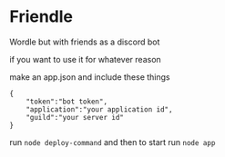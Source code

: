 # Friendle
Wordle but with friends as a discord bot

if you want to use it for whatever reason

make an app.json and include these things
```
{
    "token":"bot token",
    "application":"your application id",
    "guild":"your server id"
}
```
run `node deploy-command` and then to start run `node app`
